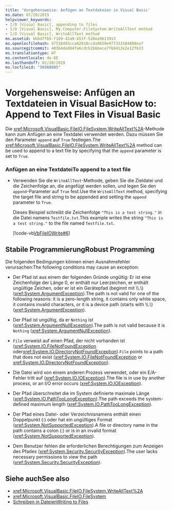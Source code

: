 ```yaml
---
title: 'Vorgehensweise: Anfügen an Textdateien in Visual Basic'
ms.date: 07/20/2015
helpviewer_keywords:
- I/O [Visual Basic], appending to files
- I/O [Visual Basic], My.Computer.FileSystem.WriteAllText method
- I/O [Visual Basic], WriteAllText method
ms.assetid: bbbd7fb5-f169-41a9-b53f-520ea9613913
ms.openlocfilehash: d7518493cca62018ccda9659e977333184888ea7
ms.sourcegitcommit: 40364ded04fa6cdcb2b6beca7f68412e2e12f633
ms.translationtype: HT
ms.contentlocale: de-DE
ms.lasthandoff: 02/28/2019
ms.locfileid: "56968685"
---
```

# <a name="how-to-append-to-text-files-in-visual-basic"></a><span data-ttu-id="1d491-102">Vorgehensweise: Anfügen an Textdateien in Visual Basic</span><span class="sxs-lookup"><span data-stu-id="1d491-102">How to: Append to Text Files in Visual Basic</span></span>
<span data-ttu-id="1d491-103">Die <xref:Microsoft.VisualBasic.FileIO.FileSystem.WriteAllText%2A>-Methode kann zum Anfügen an eine Textdatei verwendet werden. Dazu müssen Sie den Parameter `append` auf `True` festlegen.</span><span class="sxs-lookup"><span data-stu-id="1d491-103">The <xref:Microsoft.VisualBasic.FileIO.FileSystem.WriteAllText%2A> method can be used to append to a text file by specifying that the `append` parameter is set to `True`.</span></span>  
  
### <a name="to-append-to-a-text-file"></a><span data-ttu-id="1d491-104">Anfügen an eine Textdatei</span><span class="sxs-lookup"><span data-stu-id="1d491-104">To append to a text file</span></span>  
  
-   <span data-ttu-id="1d491-105">Verwenden Sie die `WriteAllText`-Methode, geben Sie die Zieldatei und die Zeichenfolge an, die angefügt werden sollen, und legen Sie den `append`-Parameter auf `True` fest.</span><span class="sxs-lookup"><span data-stu-id="1d491-105">Use the `WriteAllText` method, specifying the target file and string to be appended and setting the `append` parameter to `True`.</span></span>  
  
     <span data-ttu-id="1d491-106">Dieses Beispiel schreibt die Zeichenfolge `"This is a test string."` in die Datei namens `Testfile.txt`.</span><span class="sxs-lookup"><span data-stu-id="1d491-106">This example writes the string `"This is a test string."` to the file named `Testfile.txt`.</span></span>  
  
     [!code-vb[VbFileIOWrite#6](~/samples/snippets/visualbasic/VS_Snippets_VBCSharp/VbFileIOWrite/VB/Class1.vb#6)]  
  
## <a name="robust-programming"></a><span data-ttu-id="1d491-107">Stabile Programmierung</span><span class="sxs-lookup"><span data-stu-id="1d491-107">Robust Programming</span></span>  
 <span data-ttu-id="1d491-108">Die folgenden Bedingungen können einen Ausnahmefehler verursachen:</span><span class="sxs-lookup"><span data-stu-id="1d491-108">The following conditions may cause an exception:</span></span>  
  
-   <span data-ttu-id="1d491-109">Der Pfad ist aus einem der folgenden Gründe ungültig: Er ist eine Zeichenfolge der Länge 0, er enthält nur Leerzeichen, er enthält ungültige Zeichen, oder er ist ein Gerätepfad (beginnt mit \\\\.\\) (<xref:System.ArgumentException>).</span><span class="sxs-lookup"><span data-stu-id="1d491-109">The path is not valid for one of the following reasons: it is a zero-length string, it contains only white space, it contains invalid characters, or it is a device path (starts with \\\\.\\) (<xref:System.ArgumentException>).</span></span>  
  
-   <span data-ttu-id="1d491-110">Der Pfad ist ungültig, da er `Nothing` ist (<xref:System.ArgumentNullException>).</span><span class="sxs-lookup"><span data-stu-id="1d491-110">The path is not valid because it is `Nothing` (<xref:System.ArgumentNullException>).</span></span>  
  
-   <span data-ttu-id="1d491-111">`File` verweist auf einen Pfad, der nicht vorhanden ist (<xref:System.IO.FileNotFoundException> oder<xref:System.IO.DirectoryNotFoundException>).</span><span class="sxs-lookup"><span data-stu-id="1d491-111">`File` points to a path that does not exist (<xref:System.IO.FileNotFoundException> or <xref:System.IO.DirectoryNotFoundException>).</span></span>  
  
-   <span data-ttu-id="1d491-112">Die Datei wird von einem anderen Prozess verwendet, oder ein E/A-Fehler tritt auf (<xref:System.IO.IOException>).</span><span class="sxs-lookup"><span data-stu-id="1d491-112">The file is in use by another process, or an I/O error occurs (<xref:System.IO.IOException>).</span></span>  
  
-   <span data-ttu-id="1d491-113">Der Pfad überschreitet die im System definierte maximale Länge (<xref:System.IO.PathTooLongException>).</span><span class="sxs-lookup"><span data-stu-id="1d491-113">The path exceeds the system-defined maximum length (<xref:System.IO.PathTooLongException>).</span></span>  
  
-   <span data-ttu-id="1d491-114">Der Pfad eines Datei- oder Verzeichnisnamens enthält einen Doppelpunkt (:) oder hat ein ungültiges Format (<xref:System.NotSupportedException>).</span><span class="sxs-lookup"><span data-stu-id="1d491-114">A file or directory name in the path contains a colon (:) or is in an invalid format (<xref:System.NotSupportedException>).</span></span>  
  
-   <span data-ttu-id="1d491-115">Dem Benutzer fehlen die erforderlichen Berechtigungen zum Anzeigen des Pfades (<xref:System.Security.SecurityException>).</span><span class="sxs-lookup"><span data-stu-id="1d491-115">The user lacks necessary permissions to view the path (<xref:System.Security.SecurityException>).</span></span>  
  
## <a name="see-also"></a><span data-ttu-id="1d491-116">Siehe auch</span><span class="sxs-lookup"><span data-stu-id="1d491-116">See also</span></span>
- <xref:Microsoft.VisualBasic.FileIO.FileSystem.WriteAllText%2A>
- <xref:Microsoft.VisualBasic.FileIO.FileSystem>
- [<span data-ttu-id="1d491-117">Schreiben in Dateien</span><span class="sxs-lookup"><span data-stu-id="1d491-117">Writing to Files</span></span>](../../../../visual-basic/developing-apps/programming/drives-directories-files/writing-to-files.md)
